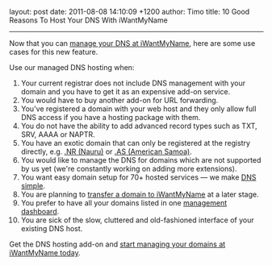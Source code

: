 layout: post
date: 2011-08-08 14:10:09 +1200
author: Timo
title: 10 Good Reasons To Host Your DNS With iWantMyName


----

Now that you can [manage your DNS at iWantMyName](https://iwantmyname.com/dns), here are some use cases for this new feature.

Use our managed DNS hosting when:

1. Your current registrar does not include DNS management with your domain and you have to get it as an expensive add-on service.
2. You would have to buy another add-on for URL forwarding.
3. You've registered a domain with your web host and they only allow full DNS access if you have a hosting package with them. 
4. You do not have the ability to add advanced record types such as TXT, SRV, AAAA or NAPTR. 
5. You have an exotic domain that can only be registered at the registry directly, e.g. [.NR (Nauru)](http://www.cenpac.net.nr/dns/) or [.AS (American Samoa)](http://www.nic.as/).
6. You would like to manage the DNS for domains which are not supported by us yet (we're constantly working on adding more extensions).
7. You want easy domain setup for 70+ hosted services &mdash; we make [DNS simple](https://iwantmyname.com/dns).
8. You are planning to [transfer a domain to iWantMyName](https://iwantmyname.com/domains/domain-transfer) at a later stage.
9. You prefer to have all your domains listed in one [management dashboard](https://iwantmyname.com/signin).
10. You are sick of the slow, cluttered and old-fashioned interface of your existing DNS host.

Get the DNS hosting add-on and [start managing your domains at iWantMyName today](https://iwantmyname.com/dns).
